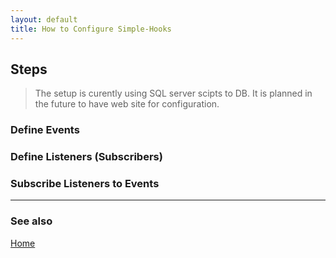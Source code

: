 ```yaml
---
layout: default
title: How to Configure Simple-Hooks
---
```


## Steps

> The setup is curently using SQL server scipts to DB. It is planned in the future to have web site for configuration.

### Define Events


### Define Listeners (Subscribers)

### Subscribe Listeners to Events


---

### See also

[Home](/SimpleHooks/index)

